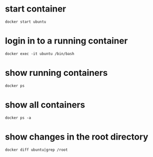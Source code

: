 
# start container
```
docker start ubuntu
```

# login in to a running container
```
docker exec -it ubuntu /bin/bash
```

# show running containers
```
docker ps
```

# show all containers
```
docker ps -a
```

# show changes in the root directory
```
docker diff ubuntu|grep /root
```

